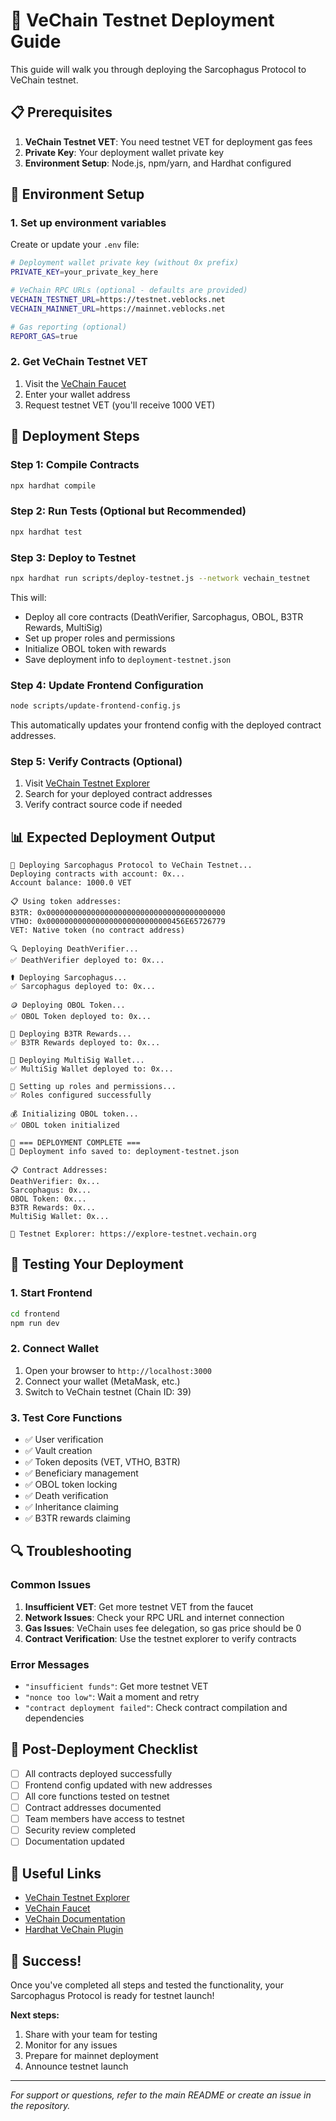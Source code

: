 # 🚀 VeChain Testnet Deployment Guide

This guide will walk you through deploying the Sarcophagus Protocol to VeChain testnet.

## 📋 Prerequisites

1. **VeChain Testnet VET**: You need testnet VET for deployment gas fees
2. **Private Key**: Your deployment wallet private key
3. **Environment Setup**: Node.js, npm/yarn, and Hardhat configured

## 🔧 Environment Setup

### 1. Set up environment variables

Create or update your `.env` file:

```bash
# Deployment wallet private key (without 0x prefix)
PRIVATE_KEY=your_private_key_here

# VeChain RPC URLs (optional - defaults are provided)
VECHAIN_TESTNET_URL=https://testnet.veblocks.net
VECHAIN_MAINNET_URL=https://mainnet.veblocks.net

# Gas reporting (optional)
REPORT_GAS=true
```

### 2. Get VeChain Testnet VET

1. Visit the [VeChain Faucet](https://faucet.vechain.org/)
2. Enter your wallet address
3. Request testnet VET (you'll receive 1000 VET)

## 🚀 Deployment Steps

### Step 1: Compile Contracts

```bash
npx hardhat compile
```

### Step 2: Run Tests (Optional but Recommended)

```bash
npx hardhat test
```

### Step 3: Deploy to Testnet

```bash
npx hardhat run scripts/deploy-testnet.js --network vechain_testnet
```

This will:
- Deploy all core contracts (DeathVerifier, Sarcophagus, OBOL, B3TR Rewards, MultiSig)
- Set up proper roles and permissions
- Initialize OBOL token with rewards
- Save deployment info to `deployment-testnet.json`

### Step 4: Update Frontend Configuration

```bash
node scripts/update-frontend-config.js
```

This automatically updates your frontend config with the deployed contract addresses.

### Step 5: Verify Contracts (Optional)

1. Visit [VeChain Testnet Explorer](https://explore-testnet.vechain.org/)
2. Search for your deployed contract addresses
3. Verify contract source code if needed

## 📊 Expected Deployment Output

```
🚀 Deploying Sarcophagus Protocol to VeChain Testnet...
Deploying contracts with account: 0x...
Account balance: 1000.0 VET

📋 Using token addresses:
B3TR: 0x0000000000000000000000000000000000000000
VTHO: 0x0000000000000000000000000000456E65726779
VET: Native token (no contract address)

🔍 Deploying DeathVerifier...
✅ DeathVerifier deployed to: 0x...

⚰️ Deploying Sarcophagus...
✅ Sarcophagus deployed to: 0x...

🪙 Deploying OBOL Token...
✅ OBOL Token deployed to: 0x...

🎁 Deploying B3TR Rewards...
✅ B3TR Rewards deployed to: 0x...

🔐 Deploying MultiSig Wallet...
✅ MultiSig Wallet deployed to: 0x...

🔑 Setting up roles and permissions...
✅ Roles configured successfully

💰 Initializing OBOL token...
✅ OBOL token initialized

🎉 === DEPLOYMENT COMPLETE ===
📄 Deployment info saved to: deployment-testnet.json

📋 Contract Addresses:
DeathVerifier: 0x...
Sarcophagus: 0x...
OBOL Token: 0x...
B3TR Rewards: 0x...
MultiSig Wallet: 0x...

🔗 Testnet Explorer: https://explore-testnet.vechain.org
```

## 🧪 Testing Your Deployment

### 1. Start Frontend

```bash
cd frontend
npm run dev
```

### 2. Connect Wallet

1. Open your browser to `http://localhost:3000`
2. Connect your wallet (MetaMask, etc.)
3. Switch to VeChain testnet (Chain ID: 39)

### 3. Test Core Functions

- ✅ User verification
- ✅ Vault creation
- ✅ Token deposits (VET, VTHO, B3TR)
- ✅ Beneficiary management
- ✅ OBOL token locking
- ✅ Death verification
- ✅ Inheritance claiming
- ✅ B3TR rewards claiming

## 🔍 Troubleshooting

### Common Issues

1. **Insufficient VET**: Get more testnet VET from the faucet
2. **Network Issues**: Check your RPC URL and internet connection
3. **Gas Issues**: VeChain uses fee delegation, so gas price should be 0
4. **Contract Verification**: Use the testnet explorer to verify contracts

### Error Messages

- `"insufficient funds"`: Get more testnet VET
- `"nonce too low"`: Wait a moment and retry
- `"contract deployment failed"`: Check contract compilation and dependencies

## 📝 Post-Deployment Checklist

- [ ] All contracts deployed successfully
- [ ] Frontend config updated with new addresses
- [ ] All core functions tested on testnet
- [ ] Contract addresses documented
- [ ] Team members have access to testnet
- [ ] Security review completed
- [ ] Documentation updated

## 🔗 Useful Links

- [VeChain Testnet Explorer](https://explore-testnet.vechain.org/)
- [VeChain Faucet](https://faucet.vechain.org/)
- [VeChain Documentation](https://docs.vechain.org/)
- [Hardhat VeChain Plugin](https://github.com/vechain/hardhat-plugin)

## 🎉 Success!

Once you've completed all steps and tested the functionality, your Sarcophagus Protocol is ready for testnet launch! 

**Next steps:**
1. Share with your team for testing
2. Monitor for any issues
3. Prepare for mainnet deployment
4. Announce testnet launch

---

*For support or questions, refer to the main README or create an issue in the repository.* 
